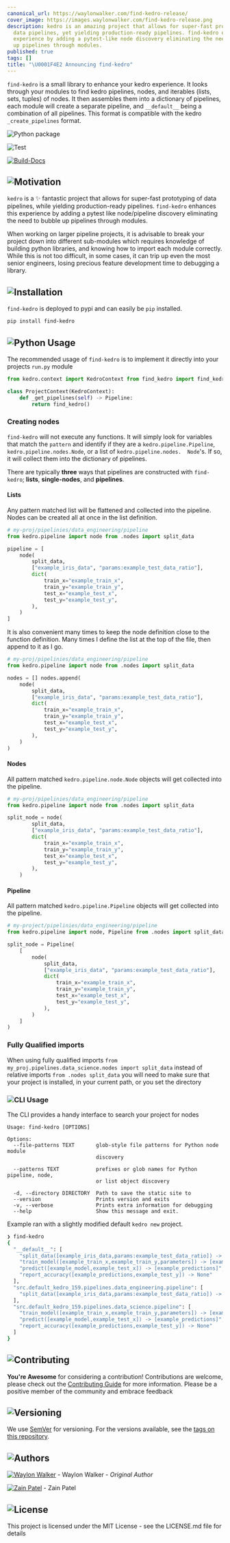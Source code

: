 ```yaml
---
canonical_url: https://waylonwalker.com/find-kedro-release/
cover_image: https://images.waylonwalker.com/find-kedro-release.png
description: kedro is an amazing project that allows for super-fast prototyping of
  data pipelines, yet yielding production-ready pipelines. find-kedro enhances this
  experience by adding a pytest-like node discovery eliminating the need to bubble
  up pipelines through modules.
published: true
tags: []
title: "\U0001F4E2 Announcing find-kedro"
---
```


`find-kedro` is a small library to enhance your kedro experience.  It looks through your modules to find kedro pipelines, nodes, and iterables (lists, sets, tuples) of nodes.  It then assembles them into a dictionary of pipelines, each module will create a separate pipeline, and `__default__` being a combination of all pipelines.  This format is compatible with the kedro `_create_pipelines` format.


![Python package](https://github.com/WaylonWalker/find-kedro/workflows/Python%20package/badge.svg)

![Test](https://github.com/WaylonWalker/find-kedro/workflows/Test/badge.svg)

[![Build-Docs](https://github.com/WaylonWalker/find-kedro/workflows/Build-Docs/badge.svg?branch=master)](https://find-kedro.waylonwalker.com)


## ![Motivation](https://images.waylonwalker.com/find-kedro-release-1.png)

`kedro` is a ✨ fantastic project that allows for super-fast prototyping of data pipelines, while yielding production-ready pipelines. `find-kedro` enhances this experience by adding a pytest like node/pipeline discovery eliminating the need to bubble up pipelines through modules.

When working on larger pipeline projects, it is advisable to break your project down into different sub-modules which requires knowledge of building python libraries, and knowing how to import each module correctly.  While this is not too difficult, in some cases, it can trip up even the most senior engineers, losing precious feature development time to debugging a library.

## ![Installation](https://images.waylonwalker.com/find-kedro-release-2.png)

`find-kedro` is deployed to pypi and can easily be `pip` installed.

``` bash
pip install find-kedro
```

## ![Python Usage](https://images.waylonwalker.com/find-kedro-release-3.png)

The recommended usage of `find-kedro` is to implement it directly into your projects `run.py` module

``` python
from kedro.context import KedroContext from find_kedro import find_kedro

class ProjectContext(KedroContext):
    def _get_pipelines(self) -> Pipeline:
        return find_kedro()
```

### Creating nodes

`find-kedro` will not execute any functions.  It will simply look for variables that match the `pattern` and identify if they are a `kedro.pipeline.Pipeline`, `kedro.pipeline.nodes.Node`, or a list of `kedro.pipeline.nodes.  Node`'s.  If so, it will collect them into the dictionary of pipelines.

There are typically **three** ways that pipelines are constructed with `find-kedro`; **lists**, **single-nodes**, and **pipelines**.

#### Lists

Any pattern matched list will be flattened and collected into the pipeline.  Nodes can be created all at once in the list definition.

``` python
# my-proj/pipelinies/data_engineering/pipeline
from kedro.pipeline import node from .nodes import split_data

pipeline = [
    node(
        split_data,
        ["example_iris_data", "params:example_test_data_ratio"],
        dict(
            train_x="example_train_x",
            train_y="example_train_y",
            test_x="example_test_x",
            test_y="example_test_y",
        ),
    )
]
```

It is also convenient many times to keep the node definition close to the function definition.  Many times I define the list at the top of the file, then append to it as I go.

``` python
# my-proj/pipelinies/data_engineering/pipeline
from kedro.pipeline import node from .nodes import split_data

nodes = [] nodes.append(
    node(
        split_data,
        ["example_iris_data", "params:example_test_data_ratio"],
        dict(
            train_x="example_train_x",
            train_y="example_train_y",
            test_x="example_test_x",
            test_y="example_test_y",
        ),
    )
)
```

#### Nodes

All pattern matched `kedro.pipeline.node.Node` objects will get collected into the pipeline.

``` python
# my-proj/pipelinies/data_engineering/pipeline
from kedro.pipeline import node from .nodes import split_data

split_node = node(
        split_data,
        ["example_iris_data", "params:example_test_data_ratio"],
        dict(
            train_x="example_train_x",
            train_y="example_train_y",
            test_x="example_test_x",
            test_y="example_test_y",
        ),
    )
```

#### Pipeline

All pattern matched `kedro.pipeline.Pipeline` objects will get collected into the pipeline.

``` python
# my-project/pipelinies/data_engineering/pipeline
from kedro.pipeline import node, Pipeline from .nodes import split_data

split_node = Pipeline(
    [
        node(
            split_data,
            ["example_iris_data", "params:example_test_data_ratio"],
            dict(
                train_x="example_train_x",
                train_y="example_train_y",
                test_x="example_test_x",
                test_y="example_test_y",
            ),
        )
    ]
)
```


### Fully Qualified imports

When using fully qualified imports `from my_proj.pipelines.data_science.nodes import split_data` instead of relative imports `from .nodes split_data` you will need to make sure that your project is installed, in your current path, or you set the directory

### ![CLI Usage](https://images.waylonwalker.com/find-kedro-release-4.png)

The CLI provides a handy interface to search your project for nodes

```
Usage: find-kedro [OPTIONS]

Options:
  --file-patterns TEXT       glob-style file patterns for Python node module
                             discovery

  --patterns TEXT            prefixes or glob names for Python pipeline, node,
                             or list object discovery

  -d, --directory DIRECTORY  Path to save the static site to
  --version                  Prints version and exits
  -v, --verbose              Prints extra information for debugging
  --help                     Show this message and exit.
```

Example ran with a slightly modified default `kedro new` project.

``` bash
❯ find-kedro
{
  "__default__": [
    "split_data([example_iris_data,params:example_test_data_ratio]) -> [example_test_x,example_test_y,example_train_x,example_train_y]",
    "train_model([example_train_x,example_train_y,parameters]) -> [example_model]",
    "predict([example_model,example_test_x]) -> [example_predictions]",
    "report_accuracy([example_predictions,example_test_y]) -> None"
  ],
  "src.default_kedro_159.pipelines.data_engineering.pipeline": [
    "split_data([example_iris_data,params:example_test_data_ratio]) -> [example_test_x,example_test_y,example_train_x,example_train_y]"
  ],
  "src.default_kedro_159.pipelines.data_science.pipeline": [
    "train_model([example_train_x,example_train_y,parameters]) -> [example_model]",
    "predict([example_model,example_test_x]) -> [example_predictions]",
    "report_accuracy([example_predictions,example_test_y]) -> None"
  ]
}
```
## ![Contributing](https://images.waylonwalker.com/find-kedro-release-5.png)

**You're Awesome** for considering a contribution!  Contributions are welcome, please check out the [Contributing Guide](https://github.com/WaylonWalker/find-kedro/blob/master/contributing.md) for more information.  Please be a positive member of the community and embrace feedback

## ![Versioning](https://images.waylonwalker.com/find-kedro-release-6.png)

We use [SemVer](https://semver.org/) for versioning. For the versions available, see the [tags on this repository](https://github.com/WaylonWalker/find-kedro/releases).


## ![Authors](https://images.waylonwalker.com/find-kedro-release-7.png)

[![Waylon Walker](https://avatars1.githubusercontent.com/u/22648375?s=120&v=4)](https://github.com/WaylonWalker) - Waylon Walker - _Original Author_

[![Zain Patel](https://avatars3.githubusercontent.com/u/30357972?s=120&v=4)](https://github.com/mzjp2) - Zain Patel

## ![License](https://images.waylonwalker.com/find-kedro-release-8.png)

This project is licensed under the MIT License - see the LICENSE.md file for details